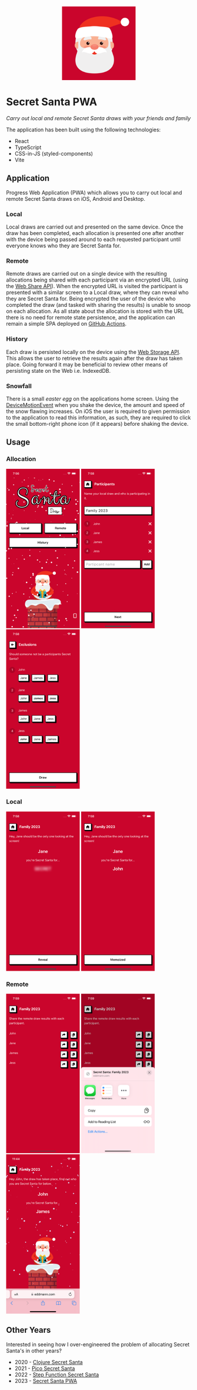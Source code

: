 <p align="center"><a href="https://eddmann.com/secret-santa-pwa/"><img src="public/app-icon.png" width="200px" /></a></p>

# Secret Santa PWA

_Carry out local and remote Secret Santa draws with your friends and family_

The application has been built using the following technologies:

- React
- TypeScript
- CSS-in-JS (styled-components)
- Vite

## Application

Progress Web Application (PWA) which allows you to carry out local and remote Secret Santa draws on iOS, Android and Desktop.

### Local

Local draws are carried out and presented on the same device.
Once the draw has been completed, each allocation is presented one after another with the device being passed around to each requested participant until everyone knows who they are Secret Santa for.

### Remote

Remote draws are carried out on a single device with the resulting allocations being shared with each participant via an encrypted URL (using the [Web Share API](https://developer.mozilla.org/en-US/docs/Web/API/Web_Share_API)).
When the encrypted URL is visited the participant is presented with a similar screen to a Local draw, where they can reveal who they are Secret Santa for.
Being encrypted the user of the device who completed the draw (and tasked with sharing the results) is unable to snoop on each allocation.
As all state about the allocation is stored with the URL there is no need for remote state persistence, and the application can remain a simple SPA deployed on [GitHub Actions](.github/workflows/release.yml).

### History

Each draw is persisted locally on the device using the [Web Storage API](https://developer.mozilla.org/en-US/docs/Web/API/Web_Storage_API).
This allows the user to retrieve the results again after the draw has taken place.
Going forward it may be beneficial to review other means of persisting state on the Web i.e. IndexedDB.

### Snowfall

There is a small _easter egg_ on the applications home screen.
Using the [DeviceMotionEvent](https://developer.mozilla.org/en-US/docs/Web/API/DeviceMotionEvent) when you shake the device, the amount and speed of the snow flawing increases.
On iOS the user is required to given permission to the application to read this information, as such, they are required to click the small bottom-right phone icon (if it appears) before shaking the device.

## Usage

### Allocation

<img src="public/screenshots/ios-main.png" width="200px" /> <img src="public/screenshots/ios-participants.png"  width="200px" /> <img src="public/screenshots/ios-exclusions.png" width="200px" />

### Local

<img src="public/screenshots/ios-local-draw.png" width="200px" /> <img src="public/screenshots/ios-local-draw-reveal.png"  width="200px" />

### Remote

<img src="public/screenshots/ios-remote-draw.png" width="200px" /> <img src="public/screenshots/ios-remote-draw-share.png" width="200px" /> <img src="public/screenshots/ios-remote-draw-reveal.png" width="200px" />

## Other Years

Interested in seeing how I over-engineered the problem of allocating Secret Santa's in other years?

- 2020 - [Clojure Secret Santa](https://github.com/eddmann/clojure-secret-santa)
- 2021 - [Pico Secret Santa](https://github.com/eddmann/pico-secret-santa)
- 2022 - [Step Function Secret Santa](https://github.com/eddmann/step-function-secret-santa)
- 2023 - [Secret Santa PWA](https://github.com/eddmann/secret-santa-pwa)
